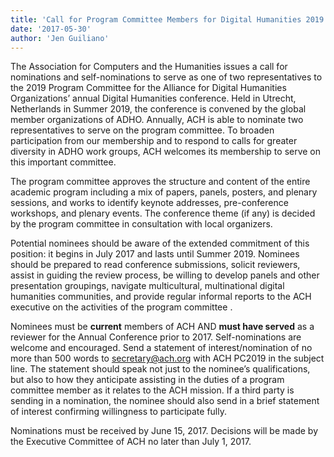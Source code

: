 ```yaml
---
title: 'Call for Program Committee Members for Digital Humanities 2019'
date: '2017-05-30'
author: 'Jen Guiliano'
---
```

The Association for Computers and the Humanities issues a call for nominations and self-nominations to serve as one of two representatives to the 2019 Program Committee for the Alliance for Digital Humanities Organizations’ annual Digital Humanities conference. Held in Utrecht, Netherlands in Summer 2019, the conference is convened by the global member organizations of ADHO. Annually, ACH is able to nominate two representatives to serve on the program committee. To broaden participation from our membership and to respond to calls for greater diversity in ADHO work groups, ACH welcomes its membership to serve on this important committee.

The program committee approves the structure and content of the entire academic program including a mix of papers, panels, posters, and plenary sessions, and works to identify keynote addresses, pre-conference workshops, and plenary events. The conference theme (if any) is decided by the program committee in consultation with local organizers.

Potential nominees should be aware of the extended commitment of this position: it begins in July 2017 and lasts until Summer 2019. Nominees should be prepared to read conference submissions, solicit reviewers, assist in guiding the review process, be willing to develop panels and other presentation groupings, navigate multicultural, multinational digital humanities communities, and provide regular informal reports to the ACH executive on the activities of the program committee .

Nominees must be **current** members of ACH AND **must have served** as a reviewer for the Annual Conference prior to 2017. Self-nominations are welcome and encouraged. Send a statement of interest/nomination of no more than 500 words to <secretary@ach.org> with ACH PC2019 in the subject line. The statement should speak not just to the nominee’s qualifications, but also to how they anticipate assisting in the duties of a program committee member as it relates to the ACH mission. If a third party is sending in a nomination, the nominee should also send in a brief statement of interest confirming willingness to participate fully.

Nominations must be received by June 15, 2017. Decisions will be made by the Executive Committee of ACH no later than July 1, 2017.